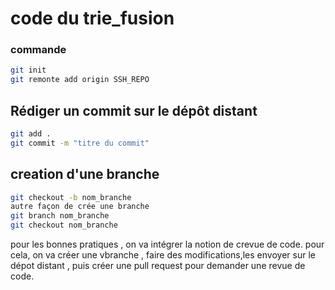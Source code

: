 # code du trie_fusion 
### commande 
```bash
git init
git remonte add origin SSH_REPO


```
## Rédiger un commit sur le dépôt distant

```bash
git add .
git commit -m "titre du commit"
```

## creation d'une branche
```bash
git checkout -b nom_branche
autre façon de crée une branche
git branch nom_branche 
git checkout nom_branche

```

pour les bonnes pratiques , on va intégrer la notion de crevue de code. pour cela, on va créer une vbranche , faire des modifications,les envoyer sur le dépot distant , puis créer une pull request pour demander une revue de code.





<!-- 1- creation du fichier ".git" : 
   *git init
2- relier notre projet du bureau à celui de github :
   *git remote add origin + lien du protocole HHTPS/SSH
3-connaitre le status de notre projet :
   *git status 
4- relier notre README.md à git 
   *git.add README.md
5-relier notre README.md maintenant sur github
  *git commit 
6-se positionner sur une branche
  *git -M main  
7-pousser le code
  *git push origin main -->